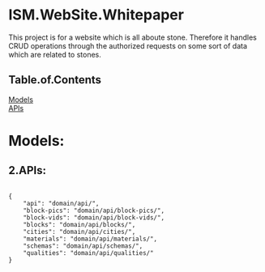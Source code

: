 # ISM.WebSite.Whitepaper

This project is for a website which is all aboute stone.
Therefore it handles CRUD operations through the authorized requests on some sort of data which are related to stones.

## Table.of.Contents

<a href='#models'> Models </a> <br>
<a href='##2apis'> APIs </a>
<a href=''></a>
<a href=''></a>
<a href=''></a>

# Models:

## 2.APIs:

<code>
{
    "api": "domain/api/",
    "block-pics": "domain/api/block-pics/",
    "block-vids": "domain/api/block-vids/",
    "blocks": "domain/api/blocks/",
    "cities": "domain/api/cities/",
    "materials": "domain/api/materials/",
    "schemas": "domain/api/schemas/",
    "qualities": "domain/api/qualities/"
}
</code>
